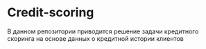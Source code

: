 # Credit-scoring
В данном репозитории приводится решение задачи кредитного скоринга на основе данных о кредитной истории клиентов
